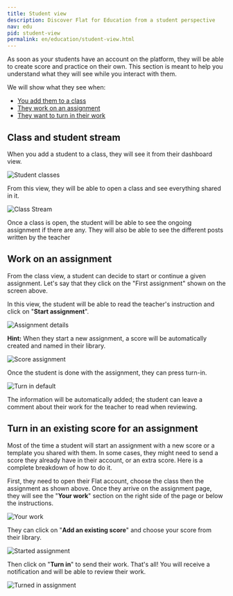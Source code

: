 ```yaml
---
title: Student view
description: Discover Flat for Education from a student perspective
nav: edu
pid: student-view
permalink: en/education/student-view.html
---
```


As soon as your students have an account on the platform, they will be able to create score and practice on their own. This section is meant to help you understand what they will see while you interact with them.

We will show what they see when:

* [You add them to a class](#class-and-student-stream)
* [They work on an assignment](#work-on-an-assignment)
* [They want to turn in their work](#turn-in-an-existing-score-for-an-assignment)

## Class and student stream

When you add a student to a class, they will see it from their dashboard view.

![Student classes](/help/assets/img/edu/class-student-list.png)

From this view, they will be able to open a class and see everything shared in it.

![Class Stream](/help/assets/img/edu/class-student-stream.png)

Once a class is open, the student will be able to see the ongoing assignment if there are any. 
They will also be able to see the different posts written by the teacher

## Work on an assignment

From the class view, a student can decide to start or continue a given assignment.
Let's say that they click on the "First assignment" shown on the screen above.

In this view, the student will be able to read the teacher's instruction and click on "**Start assignment**".

![Assignment details](/help/assets/img/edu/class-student-assignment-view.png)

**Hint:** When they start a new assignment, a score will be automatically created and named in their library.

![Score assignment](/help/assets/img/edu/class-student-editor-template.png)

Once the student is done with the assignment, they can press turn-in.

![Turn in default](/help/assets/img/edu/class-student-editor-turnin-default.png)

The information will be automatically added; the student can leave a comment about their work for the teacher to read when reviewing.

## Turn in an existing score for an assignment

Most of the time a student will start an assignment with a new score or a template you shared with them.
In some cases, they might need to send a score they already have in their account, or an extra score.
Here is a complete breakdown of how to do it.

First, they need to open their Flat account, choose the class then the assignment as shown above.
Once they arrive on the assignment page, they will see the "**Your work**" section on the right side of the page or below the instructions.

![Your work](/help/assets/img/edu/class-student-your-work-template-default.png)

They can click on "**Add an existing score**" and choose your score from their library.

![Started assignment](/help/assets/img/edu/class-student-your-work-template-started.png)

Then click on "**Turn in**" to send their work. That's all! You will receive a notification and will be able to review their work.

![Turned in assignment](/help/assets/img/edu/class-student-your-work-template-turned-in.png)


